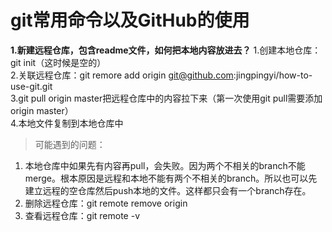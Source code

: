 
# git常用命令以及GitHub的使用

**1.新建远程仓库，包含readme文件，如何把本地内容放进去？** 
1.创建本地仓库：git init（这时候是空的）  
2.关联远程仓库：git remore add origin git@github.com:jingpingyi/how-to-use-git.git  
3.git pull origin master把远程仓库中的内容拉下来（第一次使用git pull需要添加origin master）  
4.本地文件复制到本地仓库中 

> 可能遇到的问题：
1. 本地仓库中如果先有内容再pull，会失败。因为两个不相关的branch不能merge。根本原因是远程和本地不能有两个不相关的branch。所以也可以先建立远程的空仓库然后push本地的文件。这样都只会有一个branch存在。  
2. 删除远程仓库：git remote remove origin  
3. 查看远程仓库：git remote -v 

